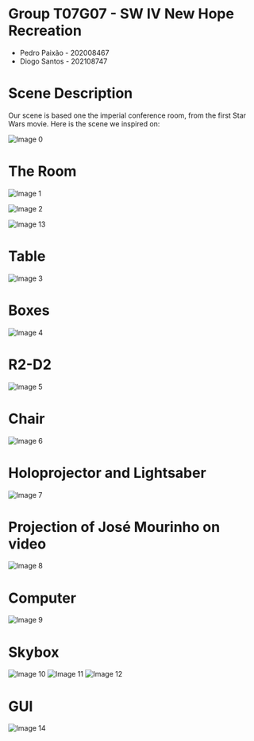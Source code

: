 # Group T07G07 - SW IV New Hope Recreation

- Pedro Paixão - 202008467
- Diogo Santos - 202108747

# Scene Description

Our scene is based one the imperial conference room, from the first Star Wars movie. Here is the scene we inspired on:

![Image 0](screenshots/Screenshot_0.png)


# The Room

![Image 1](screenshots/Screenshot_1.png)

![Image 2](screenshots/Screenshot_6.png)

![Image 13](screenshots/Screenshot_13.png)

# Table

![Image 3](screenshots/Screenshot_2.png)

# Boxes

![Image 4](screenshots/Screenshot_3.png)

# R2-D2

![Image 5](screenshots/Screenshot_4.png)

# Chair

![Image 6](screenshots/Screenshot_5.png)

# Holoprojector and Lightsaber

![Image 7](screenshots/Screenshot_7.png)

# Projection of José Mourinho on video

![Image 8](screenshots/Screenshot_8.png)

# Computer

![Image 9](screenshots/Screenshot_9.png)

# Skybox

![Image 10](screenshots/Screenshot_10.png)
![Image 11](screenshots/Screenshot_11.png)
![Image 12](screenshots/Screenshot_12.png)

# GUI

![Image 14](screenshots/Screenshot_14.png)